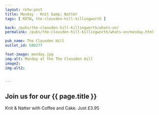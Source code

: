 ```yaml
---
layout: rotw-post
title: Monday - Knit &amp; Natter
tags: [ ROTW, the-clousden-hill-killingworth ]

back: /pubs/the-clousden-hill-killingworth/whats-on/
permalink: /pubs/the-clousden-hill-killingworth/whats-on/monday.html

pub_name: The Clousden Hill
outlet_id: 680277

feat-image: monday.jpg
img-alt: Monday at the The Clousden Hill
image2:
img-alt2:


---
```


<h2>Join us for our {{ page.title }}</h2>
Knit & Natter with Coffee and Cake. Just £3.95





